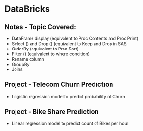 # DataBricks

## Notes - Topic Covered:
* DataFrame display (equivalent to Proc Contents and Proc Print)
* Select () and Drop () (equivalent to Keep and Drop in SAS)
* OrderBy (equivalent to Proc Sort)
* Filter () (equivalent to where condition)
* Rename column
* GroupBy
* Joins 

## Project - Telecom Churn Prediction
* Logistic regression model to predict probability of Churn 

## Project - Bike Share Prediction
* Linear regression model to predict count of Bikes per hour
